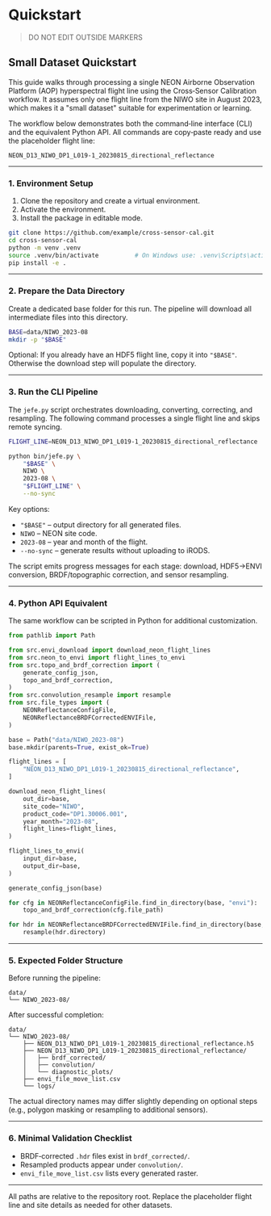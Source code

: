 # Quickstart

> DO NOT EDIT OUTSIDE MARKERS
<!-- FILLME:START -->
## Small Dataset Quickstart

This guide walks through processing a single NEON Airborne Observation Platform (AOP) hyperspectral flight line using the Cross‑Sensor Calibration workflow. It assumes only one flight line from the NIWO site in August 2023, which makes it a "small dataset" suitable for experimentation or learning.

The workflow below demonstrates both the command‑line interface (CLI) and the equivalent Python API. All commands are copy‑paste ready and use the placeholder flight line:

```
NEON_D13_NIWO_DP1_L019-1_20230815_directional_reflectance
```

---

### 1. Environment Setup

1. Clone the repository and create a virtual environment.
2. Activate the environment.
3. Install the package in editable mode.

```bash
git clone https://github.com/example/cross-sensor-cal.git
cd cross-sensor-cal
python -m venv .venv
source .venv/bin/activate          # On Windows use: .venv\Scripts\activate
pip install -e .
```

---

### 2. Prepare the Data Directory

Create a dedicated base folder for this run. The pipeline will download all intermediate files into this directory.

```bash
BASE=data/NIWO_2023-08
mkdir -p "$BASE"
```

Optional: If you already have an HDF5 flight line, copy it into `"$BASE"`. Otherwise the download step will populate the directory.

---

### 3. Run the CLI Pipeline

The `jefe.py` script orchestrates downloading, converting, correcting, and resampling. The following command processes a single flight line and skips remote syncing.

```bash
FLIGHT_LINE=NEON_D13_NIWO_DP1_L019-1_20230815_directional_reflectance

python bin/jefe.py \
    "$BASE" \
    NIWO \
    2023-08 \
    "$FLIGHT_LINE" \
    --no-sync
```

Key options:

- `"$BASE"` – output directory for all generated files.
- `NIWO` – NEON site code.
- `2023-08` – year and month of the flight.
- `--no-sync` – generate results without uploading to iRODS.

The script emits progress messages for each stage: download, HDF5→ENVI conversion, BRDF/topographic correction, and sensor resampling.

---

### 4. Python API Equivalent

The same workflow can be scripted in Python for additional customization.

```python
from pathlib import Path

from src.envi_download import download_neon_flight_lines
from src.neon_to_envi import flight_lines_to_envi
from src.topo_and_brdf_correction import (
    generate_config_json,
    topo_and_brdf_correction,
)
from src.convolution_resample import resample
from src.file_types import (
    NEONReflectanceConfigFile,
    NEONReflectanceBRDFCorrectedENVIFile,
)

base = Path("data/NIWO_2023-08")
base.mkdir(parents=True, exist_ok=True)

flight_lines = [
    "NEON_D13_NIWO_DP1_L019-1_20230815_directional_reflectance",
]

download_neon_flight_lines(
    out_dir=base,
    site_code="NIWO",
    product_code="DP1.30006.001",
    year_month="2023-08",
    flight_lines=flight_lines,
)

flight_lines_to_envi(
    input_dir=base,
    output_dir=base,
)

generate_config_json(base)

for cfg in NEONReflectanceConfigFile.find_in_directory(base, "envi"):
    topo_and_brdf_correction(cfg.file_path)

for hdr in NEONReflectanceBRDFCorrectedENVIFile.find_in_directory(base, "envi"):
    resample(hdr.directory)
```

---

### 5. Expected Folder Structure

Before running the pipeline:

```text
data/
└── NIWO_2023-08/
```

After successful completion:

```text
data/
└── NIWO_2023-08/
    ├── NEON_D13_NIWO_DP1_L019-1_20230815_directional_reflectance.h5
    ├── NEON_D13_NIWO_DP1_L019-1_20230815_directional_reflectance/
    │   ├── brdf_corrected/
    │   ├── convolution/
    │   └── diagnostic_plots/
    ├── envi_file_move_list.csv
    └── logs/
```

The actual directory names may differ slightly depending on optional steps (e.g., polygon masking or resampling to additional sensors).

---

### 6. Minimal Validation Checklist

- BRDF‑corrected `.hdr` files exist in `brdf_corrected/`.
- Resampled products appear under `convolution/`.
- `envi_file_move_list.csv` lists every generated raster.

---

All paths are relative to the repository root. Replace the placeholder flight line and site details as needed for other datasets.
<!-- FILLME:END -->
